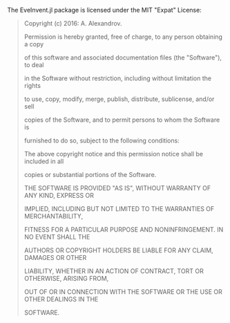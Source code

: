 The EveInvent.jl package is licensed under the MIT "Expat" License:

> Copyright (c) 2016: A. Alexandrov.
> 
> 
> Permission is hereby granted, free of charge, to any person obtaining a copy
> 
> of this software and associated documentation files (the "Software"), to deal
> 
> in the Software without restriction, including without limitation the rights
> 
> to use, copy, modify, merge, publish, distribute, sublicense, and/or sell
> 
> copies of the Software, and to permit persons to whom the Software is
> 
> furnished to do so, subject to the following conditions:
> 
> 
> 
> The above copyright notice and this permission notice shall be included in all
> 
> copies or substantial portions of the Software.
> 
> 
> 
> THE SOFTWARE IS PROVIDED "AS IS", WITHOUT WARRANTY OF ANY KIND, EXPRESS OR
> 
> IMPLIED, INCLUDING BUT NOT LIMITED TO THE WARRANTIES OF MERCHANTABILITY,
> 
> FITNESS FOR A PARTICULAR PURPOSE AND NONINFRINGEMENT. IN NO EVENT SHALL THE
> 
> AUTHORS OR COPYRIGHT HOLDERS BE LIABLE FOR ANY CLAIM, DAMAGES OR OTHER
> 
> LIABILITY, WHETHER IN AN ACTION OF CONTRACT, TORT OR OTHERWISE, ARISING FROM,
> 
> OUT OF OR IN CONNECTION WITH THE SOFTWARE OR THE USE OR OTHER DEALINGS IN THE
> 
> SOFTWARE.
> 
> 
